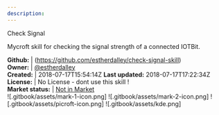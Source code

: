 ```yaml
---
description: 
---
```

Check Signal

Mycroft skill for checking the signal strength of a connected IOTBit.

**Github:** | (https://github.com/estherdalley/check-signal-skill)  
**Owner:** | [@estherdalley](https://github.com/estherdalley)  
**Created:** | 2018-07-17T15:54:14Z  **Last updated:** 2018-07-17T17:22:34Z  
**License:** | No License - dont use this skill !  
**Market status:** | [Not in Market](https://market.mycroft.ai/skill/)  
 ![.gitbook/assets/mark-1-icon.png]  ![.gitbook/assets/mark-2-icon.png]  ![.gitbook/assets/picroft-icon.png]  ![.gitbook/assets/kde.png]  
